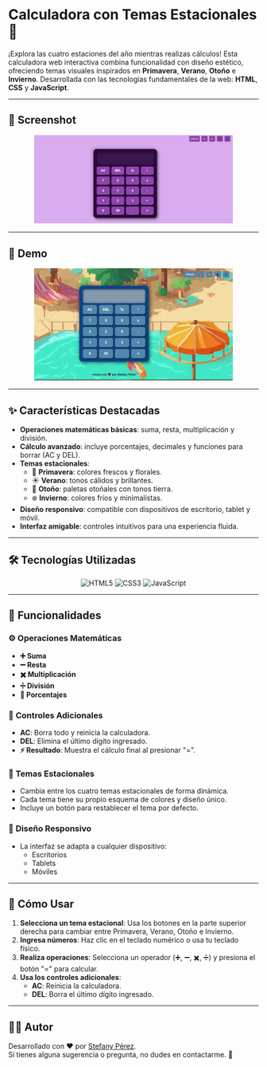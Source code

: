 # **Calculadora con Temas Estacionales 🎨**

¡Explora las cuatro estaciones del año mientras realizas cálculos! Esta calculadora web interactiva combina funcionalidad con diseño estético, ofreciendo temas visuales inspirados en **Primavera**, **Verano**, **Otoño** e **Invierno**. Desarrollada con las tecnologías fundamentales de la web: **HTML**, **CSS** y **JavaScript**.

---

## 📍 **Screenshot**

<p align="center">
  <img src="./preview.png" alt="Vista previa de la calculadora" width="400"/>
</p>

---

## 📌 **Demo**

<p align="center">
  <img src="assets/demo.gif" alt="Demostración de la calculadora" width="400"/>
</p>

---

## ✨ **Características Destacadas**

- **Operaciones matemáticas básicas**: suma, resta, multiplicación y división.  
- **Cálculo avanzado**: incluye porcentajes, decimales y funciones para borrar (AC y DEL).  
- **Temas estacionales**:  
  - 🌸 **Primavera**: colores frescos y florales.  
  - ☀️ **Verano**: tonos cálidos y brillantes.  
  - 🍁 **Otoño**: paletas otoñales con tonos tierra.  
  - ❄️ **Invierno**: colores fríos y minimalistas.  
- **Diseño responsivo**: compatible con dispositivos de escritorio, tablet y móvil.  
- **Interfaz amigable**: controles intuitivos para una experiencia fluida.

---

## 🛠️ **Tecnologías Utilizadas**

<p align="center">
  <img src="https://img.icons8.com/?size=100&id=20909&format=png&color=000000" alt="HTML5" width="80" title="HTML5"/>
  <img src="https://img.icons8.com/?size=100&id=21278&format=png&color=000000" alt="CSS3" width="80" title="CSS3"/>
  <img src="https://img.icons8.com/?size=100&id=108784&format=png&color=000000" alt="JavaScript" width="80" title="JavaScript"/>
</p>

---

## 🎯 **Funcionalidades**

### ⚙️ **Operaciones Matemáticas**
- **➕ Suma**  
- **➖ Resta**  
- **✖️ Multiplicación**  
- **➗ División**  
- **💯 Porcentajes**  

### 🔧 **Controles Adicionales**
- **AC**: Borra todo y reinicia la calculadora.  
- **DEL**: Elimina el último dígito ingresado.  
- **⚡ Resultado**: Muestra el cálculo final al presionar "=".  

### 🌟 **Temas Estacionales**
- Cambia entre los cuatro temas estacionales de forma dinámica.  
- Cada tema tiene su propio esquema de colores y diseño único.  
- Incluye un botón para restablecer el tema por defecto.

### 📱 **Diseño Responsivo**
- La interfaz se adapta a cualquier dispositivo:  
  - Escritorios  
  - Tablets  
  - Móviles  

---

## 🚀 **Cómo Usar**

1. **Selecciona un tema estacional**: Usa los botones en la parte superior derecha para cambiar entre Primavera, Verano, Otoño e Invierno.  
2. **Ingresa números**: Haz clic en el teclado numérico o usa tu teclado físico.  
3. **Realiza operaciones**: Selecciona un operador (➕, ➖, ✖️, ➗) y presiona el botón "=" para calcular.  
4. **Usa los controles adicionales**:  
   - **AC**: Reinicia la calculadora.  
   - **DEL**: Borra el último dígito ingresado.  

---

## 👩‍💻 **Autor**

Desarrollado con ❤️ por [Stefany Pérez](https://github.com/StefanyPerezBz).  
Si tienes alguna sugerencia o pregunta, no dudes en contactarme. 🚀
